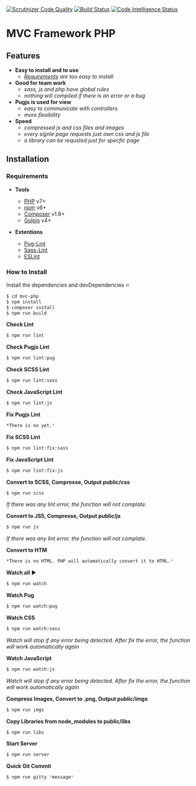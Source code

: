 [![Scrutinizer Code Quality](https://scrutinizer-ci.com/g/refatalsakka/framework/badges/quality-score.png?b=master)](https://scrutinizer-ci.com/g/refatalsakka/framework/?branch=master)
[![Build Status](https://scrutinizer-ci.com/g/refatalsakka/framework/badges/build.png?b=master)](https://scrutinizer-ci.com/g/refatalsakka/framework/build-status/master)
[![Code Intelligence Status](https://scrutinizer-ci.com/g/refatalsakka/framework/badges/code-intelligence.svg?b=master)](https://scrutinizer-ci.com/code-intelligence)

# MVC Framework PHP

## Features

- **Easy to install and to use**
  - *[Requirements](#requirements) are too easy to install*
- **Good for team work**
  - *sass, js and php have global rules*
  - *nothing will compiled if there is an error or a bug*
- **Pugjs is used for view**
  - *easy to communicate with controllers*
  - *more flexibility*
- **Speed**
  - *compressed js and css files and images*
  - *every signle page requests just own css and js file*
  - *a library can be requsted just for specfic page*

## Installation

### Requirements

- **Tools**
  - [PHP](https://www.php.net/downloads.php#gpg-7.2) v7+
  - [npm](https://www.npmjs.com/) v6+
  - [Composer](https://getcomposer.org/download/) v1.8+
  - [Gulpjs](https://gulpjs.com/) v4+

- **Extentions**
  - [Pug-Lint](https://marketplace.visualstudio.com/items?itemName=mrmlnc.vscode-puglint)
  - [Sass-Lint](https://marketplace.visualstudio.com/items?itemName=glen-84.sass-lint)
  - [ESLint](https://marketplace.visualstudio.com/items?itemName=dbaeumer.vscode-eslint)

### How to Install

Install the dependencies and devDependencies 🔥

```sh
$ cd mvc-php
$ npm install
$ composer install
$ npm run build
```

**Check Lint**
```sh
$ npm run lint
```

**Check Pugjs Lint**
```sh
$ npm run lint:pug
```

**Check SCSS Lint**
```sh
$ npm run lint:sass
```

**Check JavaScript Lint**
```sh
$ npm run lint:js
```

**Fix Pugjs Lint**
```sh
*There is no yet.*
```

**Fix SCSS Lint**
```sh
$ npm run lint:fix:sass
```

**Fix JavaScript Lint**
```sh
$ npm run lint:fix:js
```

**Convert to SCSS, Compresse, Output public/css**
```sh
$ npm run scss
```
*If there was any lint error, the function will not complate.*

**Convert to JS5, Compresse, Output public/js**
```sh
$ npm run js
```
*If there was any lint error, the function will not complate.*

**Convert to HTM**
```sh
*There is no HTML. PHP will automatically convert it to HTML.*
```

**Watch all** ▶
```sh
$ npm run watch
```

**Watch Pug**
```sh
$ npm run watch:pug
```

**Watch CSS**
```sh
$ npm run watch:sass
```
*Watch will stop if any error being detected.*
*After fix the error, the function will work automatically again*

**Watch JavaScript**
```sh
$ npm run watch:js
```
*Watch will stop if any error being detected.*
*After fix the error, the function will work automatically again*

**Compress Images, Convert to .png, Output public/imgs**
```sh
$ npm run imgs
```

**Copy Libraries from node_modules to public/libs**
```sh
$ npm run libs
```

**Start Server**
```sh
$ npm run server
```

**Quick Git Commit**
```sh
$ npm run gitty *message*
```
